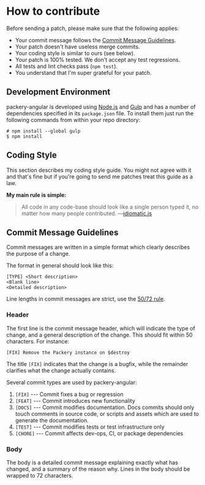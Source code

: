 # How to contribute

Before sending a patch, please make sure that the following applies:

* Your commit message follows the
[Commit Message Guidelines](#commit-message-guidelines).
* Your patch doesn't have useless merge commits.
* Your coding style is similar to ours (see below).
* Your patch is 100% tested. We don't accept any test regressions.
* All tests and lint checks pass (`npm test`).
* You understand that I'm super grateful for your patch.

## Development Environment

packery-angular is developed using [Node.js](http://nodejs.org/) and
[Gulp](http://gulpjs.com/) and has a number of
dependencies specified in its `package.json` file. To install them just run the
following commands from within your repo directory:

    # npm install --global gulp
    $ npm install

## Coding Style

This section describes my coding style guide. You might not agree with it and
that's fine but if you're going to send me patches treat this guide as a law.

**My main rule is simple:**

> All code in any code-base should look like a single person typed it, no matter
> how many people contributed.
> —[idiomatic.js](https://github.com/rwaldron/idiomatic.js/)

## Commit Message Guidelines

Commit messages are written in a simple format which clearly describes the
purpose of a change.

The format in general should look like this:

```
[TYPE] <Short description>
<Blank line>
<Detailed description>
```

Line lengths in commit messages are strict, use the
[50/72 rule](http://tbaggery.com/2008/04/19/a-note-about-git-commit-messages.html).

### Header

The first line is the commit message header, which will indicate the type of
change, and a general description of the change. This should fit within 50
characters. For instance:

```
[FIX] Remove the Packery instance on $destroy
```

The title `[FIX]` indicates that the change is a bugfix, while the remainder
clarifies what the change actually contains.

Several commit types are used by packery-angular:

1. `[FIX]` --- Commit fixes a bug or regression
2. `[FEAT]` --- Commit introduces new functionality
3. `[DOCS]` --- Commit modifies documentation. Docs commits should only touch
comments in source code, or scripts and assets which are used to generate the
documentation.
4. `[TEST]` --- Commit modifies tests or test infrastructure only
5. `[CHORE]` --- Commit affects dev-ops, CI, or package dependencies

### Body

The body is a detailed commit message explaining exactly what has changed, and a
summary of the reason why. Lines in the body should be wrapped to 72 characters.

